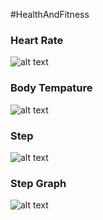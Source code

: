 #HealthAndFitness
### Heart Rate
![alt text](hhttps://github.com/wengwenjun/RJTHealthAndFitness/blob/master/heartRate.png)
### Body Tempature
![alt text](https://github.com/wengwenjun/RJTHealthAndFitness/blob/master/bodyTempature.png)
### Step
![alt text](https://github.com/wengwenjun/RJTHealthAndFitness/blob/master/step.png)
### Step Graph
![alt text](https://github.com/wengwenjun/RJTHealthAndFitness/blob/master/chart.png)
